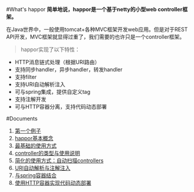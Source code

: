 #What's happor
**简单地说，happor是一个基于netty的小型web controller框架。**

在Java世界中，一般使用tomcat+各种MVC框架开发web应用。但是对于REST API开发，MVC框架就显得过重了，我们需要的也许只是一个controller框架。
> happor实现了以下特性：
* HTTP消息链式处理（根据URI路由）
* 支持同步handler，异步handler，转发handler
* 支持filter
* 支持URI自动解析注入
* 可与spring集成，提供自定义tag
* 支持注解开发
* 可与HTTP容器分离，支持代码动态部署

#Documents

1. [第一个例子](Doc001.FirstDemo)
2. [happor基本概念](Doc002.Concept)
3. [最基础的使用方式](Doc003.BasicUse)
4. [controller的类型与使用说明](Doc004.ControllerType)
5. [简化的使用方式：自动扫描controllers](Doc005.AutoScanControllers)
6. [URI自动解析与注解注入](Doc006.UriParser)
7. [与spring容器结合](Doc007.WorkWithSpring)
8. [使用HTTP容器实现代码动态部署](Doc008.ContainerServer)
